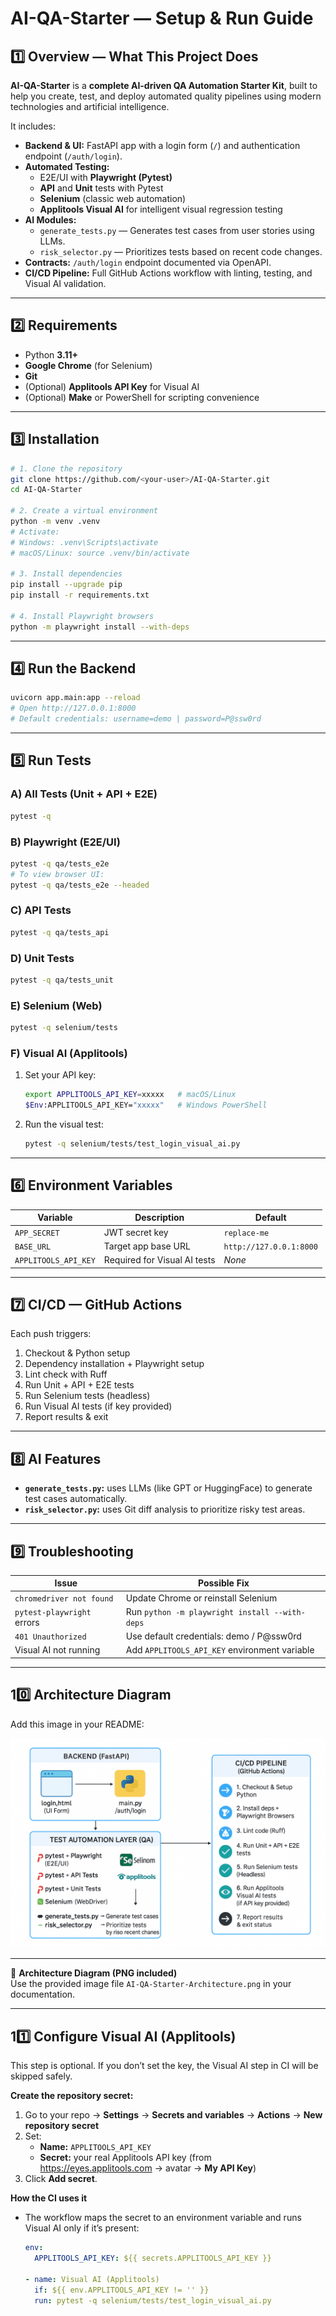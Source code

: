 # AI-QA-Starter — Setup & Run Guide

## 1️⃣ Overview — What This Project Does
**AI-QA-Starter** is a **complete AI-driven QA Automation Starter Kit**, built to help you create, test, and deploy automated quality pipelines using modern technologies and artificial intelligence.

It includes:
- **Backend & UI:** FastAPI app with a login form (`/`) and authentication endpoint (`/auth/login`).
- **Automated Testing:**  
  - E2E/UI with **Playwright (Pytest)**  
  - **API** and **Unit** tests with Pytest  
  - **Selenium** (classic web automation)  
  - **Applitools Visual AI** for intelligent visual regression testing  
- **AI Modules:**  
  - `generate_tests.py` — Generates test cases from user stories using LLMs.  
  - `risk_selector.py` — Prioritizes tests based on recent code changes.  
- **Contracts:** `/auth/login` endpoint documented via OpenAPI.  
- **CI/CD Pipeline:** Full GitHub Actions workflow with linting, testing, and Visual AI validation.

---

## 2️⃣ Requirements
- Python **3.11+**
- **Google Chrome** (for Selenium)
- **Git**
- (Optional) **Applitools API Key** for Visual AI
- (Optional) **Make** or PowerShell for scripting convenience

---

## 3️⃣ Installation
```bash
# 1. Clone the repository
git clone https://github.com/<your-user>/AI-QA-Starter.git
cd AI-QA-Starter

# 2. Create a virtual environment
python -m venv .venv
# Activate:
# Windows: .venv\Scripts\activate
# macOS/Linux: source .venv/bin/activate

# 3. Install dependencies
pip install --upgrade pip
pip install -r requirements.txt

# 4. Install Playwright browsers
python -m playwright install --with-deps
```

---

## 4️⃣ Run the Backend
```bash
uvicorn app.main:app --reload
# Open http://127.0.0.1:8000
# Default credentials: username=demo | password=P@ssw0rd
```

---

## 5️⃣ Run Tests

### A) All Tests (Unit + API + E2E)
```bash
pytest -q
```

### B) Playwright (E2E/UI)
```bash
pytest -q qa/tests_e2e
# To view browser UI:
pytest -q qa/tests_e2e --headed
```

### C) API Tests
```bash
pytest -q qa/tests_api
```

### D) Unit Tests
```bash
pytest -q qa/tests_unit
```

### E) Selenium (Web)
```bash
pytest -q selenium/tests
```

### F) Visual AI (Applitools)
1. Set your API key:
   ```bash
   export APPLITOOLS_API_KEY=xxxxx   # macOS/Linux
   $Env:APPLITOOLS_API_KEY="xxxxx"   # Windows PowerShell
   ```
2. Run the visual test:
   ```bash
   pytest -q selenium/tests/test_login_visual_ai.py
   ```

---

## 6️⃣ Environment Variables
| Variable | Description | Default |
|-----------|--------------|----------|
| `APP_SECRET` | JWT secret key | `replace-me` |
| `BASE_URL` | Target app base URL | `http://127.0.0.1:8000` |
| `APPLITOOLS_API_KEY` | Required for Visual AI tests | *None* |

---

## 7️⃣ CI/CD — GitHub Actions
Each push triggers:
1. Checkout & Python setup  
2. Dependency installation + Playwright setup  
3. Lint check with Ruff  
4. Run Unit + API + E2E tests  
5. Run Selenium tests (headless)  
6. Run Visual AI tests (if key provided)  
7. Report results & exit

---

## 8️⃣ AI Features
- **`generate_tests.py`:** uses LLMs (like GPT or HuggingFace) to generate test cases automatically.  
- **`risk_selector.py`:** uses Git diff analysis to prioritize risky test areas.

---

## 9️⃣ Troubleshooting
| Issue | Possible Fix |
|-------|----------------|
| `chromedriver not found` | Update Chrome or reinstall Selenium |
| `pytest-playwright` errors | Run `python -m playwright install --with-deps` |
| `401 Unauthorized` | Use default credentials: demo / P@ssw0rd |
| Visual AI not running | Add `APPLITOOLS_API_KEY` environment variable |

---

## 10️⃣ Architecture Diagram
Add this image in your README:

![AI-QA-Starter Architecture](docs/AI-QA-Starter-Architecture.png)

---

📘 **Architecture Diagram (PNG included)**  
Use the provided image file `AI-QA-Starter-Architecture.png` in your documentation.

---

## 11️⃣ Configure Visual AI (Applitools)

This step is optional. If you don’t set the key, the Visual AI step in CI will be skipped safely.

**Create the repository secret:**
1. Go to your repo → **Settings** → **Secrets and variables** → **Actions** → **New repository secret**  
2. Set:
   - **Name:** `APPLITOOLS_API_KEY`
   - **Secret:** your real Applitools API key (from https://eyes.applitools.com → avatar → **My API Key**)
3. Click **Add secret**.

**How the CI uses it**
- The workflow maps the secret to an environment variable and runs Visual AI only if it’s present:
  ```yaml
  env:
    APPLITOOLS_API_KEY: ${{ secrets.APPLITOOLS_API_KEY }}

  - name: Visual AI (Applitools)
    if: ${{ env.APPLITOOLS_API_KEY != '' }}
    run: pytest -q selenium/tests/test_login_visual_ai.py

